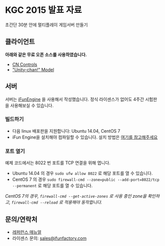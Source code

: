 # KGC 2015 발표 자료

초간단 30분 안에 멀티플레이 게임서버 만들기

## 클라이언트

**아래와 같은 무료 오픈 소스를 사용하였습니다.**

- [CN Controls](https://www.assetstore.unity3d.com/en/?gclid=CNqTmfWduskCFQJwvAodBOIFBg#!/content/15233)
- ["Unity-chan!" Model](https://www.assetstore.unity3d.com/en/?gclid=CNqTmfWduskCFQJwvAodBOIFBg#!/content/18705)

## 서버

서버는 [iFunEngine](https://ifunfactory.com/engine/) 을 사용해서 작성했습니다.
정식 라이센스가 없어도 4주간 시험판을 사용해보실 수 있습니다.

### 빌드하기

 * 다음 linux 배포판을 지원합니다: Ubuntu 14.04, CentOS 7
 * iFun Engine을 설치해야 컴파일할 수 있습니다. 설치 방법은 [여기를 참고해주세요](https://www.ifunfactory.com/engine/documents/reference/ko/development-environment.html#installing-funapi)


### 포트 열기

예제 코드에서는 8022 번 포트를 TCP 연결을 위해 엽니다.

 * Ubuntu 14.04 의 경우 `sudo ufw allow 8022` 로 해당 포트를 열 수 있습니다.
 * CentOS 7 의 경우 `sudo firewall-cmd --zone=public --add-port=8022/tcp --permanent` 로 해당 포트를 열 수 있습니다.

*CentOS 7의 경우, `firewall-cmd --get-active-zones` 로 사용 중인 zone을 확인하고,
  `firewall-cmd --reload` 로 적용해야 동작합니다.*


## 문의/연락처

- [레퍼런스 매뉴얼](https://ifunfactory.com/engine/documents/reference/ko/)
- 라이센스 문의: sales@ifunfactory.com

